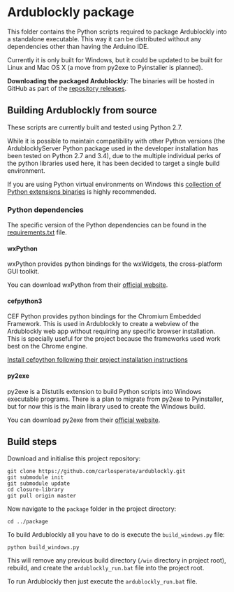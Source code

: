 # Ardublockly package
This folder contains the Python scripts required to package Ardublockly into a standalone executable. This way it can be distributed without any dependencies other than having the Arduino IDE.

Currently it is only built for Windows, but it could be updated to be built for Linux and Mac OS X (a move from py2exe to Pyinstaller is planned).

__Downloading the packaged Ardublockly__: The binaries will be hosted in GitHub as part of the [repository releases][1].


## Building Ardublockly from source
These scripts are currently built and tested using Python 2.7.

While it is possible to maintain compatibility with other Python versions (the ArdublocklyServer Python package used in the developer installation has been tested on Python 2.7 and 3.4), due to the multiple individual perks of the python libraries used here, it has been decided to target a single build environment.

If you are using Python virtual environments on Windows this [collection of Python extensions binaries][2] is highly recommended.

### Python dependencies
The specific version of the Python dependencies can be found in the [requirements.txt][3] file.

#### wxPython
wxPython provides python bindings for the wxWidgets, the cross-platform GUI toolkit.

You can download wxPython from their [official website][4].

#### cefpython3
CEF Python provides python bindings for the Chromium Embedded Framework. This is used in Ardublockly to create a webview of the Ardublockly web app without requiring any specific browser installation. This is specially useful for the project because the frameworks used work best on the Chrome engine.

[Install cefpython following their project installation instructions][5]

#### py2exe
py2exe is a Distutils extension to build Python scripts into Windows executable programs.
There is a plan to migrate from py2exe to Pyinstaller, but for now this is the main library used to create the Windows build.

You can download py2exe from their [official website][6].

## Build steps
Download and initialise this project repository:
```
git clone https://github.com/carlosperate/ardublockly.git
git submodule init
git submodule update
cd closure-library
git pull origin master
```

Now navigate to the `package` folder in the project directory:
```
cd ../package
```

To build Ardublockly all you have to do is execute the `build_windows.py` file:
```
python build_windows.py
```

This will remove any previous build directory (`/win` directory in project root), rebuild, and create the `ardublockly_run.bat` file into the project root.

To run Ardublockly then just execute the `ardublockly_run.bat` file.


[1]: https://github.com/carlosperate/ardublockly/releases/
[2]: http://www.lfd.uci.edu/~gohlke/pythonlibs/
[3]: requirements.txt
[4]: http://www.wxpython.org/download.php
[5]: https://code.google.com/p/cefpython/
[6]: http://www.py2exe.org/
